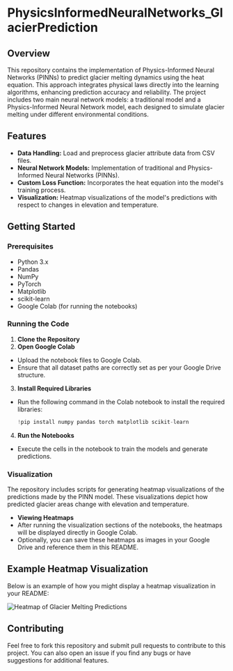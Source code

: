 # PhysicsInformedNeuralNetworks_GlacierPrediction

## Overview
This repository contains the implementation of Physics-Informed Neural Networks (PINNs) to predict glacier melting dynamics using the heat equation. This approach integrates physical laws directly into the learning algorithms, enhancing prediction accuracy and reliability. The project includes two main neural network models: a traditional model and a Physics-Informed Neural Network model, each designed to simulate glacier melting under different environmental conditions.

## Features
- **Data Handling:** Load and preprocess glacier attribute data from CSV files.
- **Neural Network Models:** Implementation of traditional and Physics-Informed Neural Networks (PINNs).
- **Custom Loss Function:** Incorporates the heat equation into the model's training process.
- **Visualization:** Heatmap visualizations of the model's predictions with respect to changes in elevation and temperature.

## Getting Started

### Prerequisites
- Python 3.x
- Pandas
- NumPy
- PyTorch
- Matplotlib
- scikit-learn
- Google Colab (for running the notebooks)

### Running the Code
1. **Clone the Repository**
2. **Open Google Colab**
- Upload the notebook files to Google Colab.
- Ensure that all dataset paths are correctly set as per your Google Drive structure.

3. **Install Required Libraries**
- Run the following command in the Colab notebook to install the required libraries:
  ```python
  !pip install numpy pandas torch matplotlib scikit-learn
  ```

4. **Run the Notebooks**
- Execute the cells in the notebook to train the models and generate predictions.

### Visualization
The repository includes scripts for generating heatmap visualizations of the predictions made by the PINN model. These visualizations depict how predicted glacier areas change with elevation and temperature.

- **Viewing Heatmaps**
- After running the visualization sections of the notebooks, the heatmaps will be displayed directly in Google Colab.
- Optionally, you can save these heatmaps as images in your Google Drive and reference them in this README.

## Example Heatmap Visualization
Below is an example of how you might display a heatmap visualization in your README:

![Heatmap of Glacier Melting Predictions](link_to_heatmap_image_in_your_repo)

## Contributing
Feel free to fork this repository and submit pull requests to contribute to this project. You can also open an issue if you find any bugs or have suggestions for additional features.
